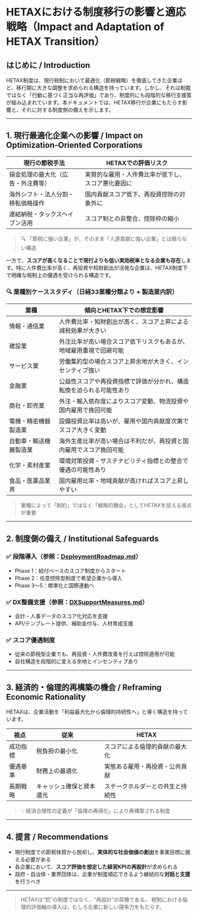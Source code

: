 # HETAXにおける制度移行の影響と適応戦略（Impact and Adaptation of HETAX Transition）

## はじめに / Introduction

HETAX制度は、現行税制において最適化（節税戦略）を徹底してきた企業ほど、移行期に大きな調整を求められる構造を持っています。しかし、それは制裁ではなく「行動に基づく正当な再評価」であり、制度的にも段階的な移行支援策が組み込まれています。本ドキュメントでは、HETAX移行が企業にもたらす影響と、それに対する制度側の備えを示します。

---

## 1. 現行最適化企業への影響 / Impact on Optimization-Oriented Corporations

| 現行の節税手法           | HETAXでの評価リスク              |
| ----------------- | ------------------------- |
| 損金処理の最大化（広告・外注費等） | 実質的な雇用・人件費比率が低下し、スコア悪化要因に |
| 海外シフト・法人分割・移転価格操作 | 国内貢献スコア低下、再投資控除の対象外に      |
| 連結納税・タックスヘイブン活用   | スコア制との非整合、控除枠の縮小          |

> 🔍 「節税に強い企業」が、そのまま「人道貢献に強い企業」とは限らない構造

一方で、**スコアが高くなることで現行よりも低い実効税率となる企業も存在**します。特に人件費比率が高く、再投資や知財創出が活発な企業は、HETAX制度下で明確な税制上の優遇を受けられる構造です。

### 🔍 業種別ケーススタディ（日経33業種分類より + 製造業内訳）

| 業種     | 傾向とHETAX下での想定影響                    |
| ------ | ---------------------------------- |
| 情報・通信業 | 人件費比率・知財創出が高く、スコア上昇による減税効果が大きい     |
| 建設業    | 外注比率が高い場合スコア低下リスクもあるが、地域雇用重視で回避可能  |
| サービス業  | 労働集約型の場合スコア上昇余地が大きく、インセンティブ強い      |
| 金融業    | 公益性スコアや再投資指標で評価が分かれ、構造転換を迫られる可能性あり |
| 商社・卸売業 | 外注・輸入依存度によりスコア変動、物流投資や国内雇用で挽回可能    |
| 電機・精密機器製造業 | 設備投資比率は高いが、雇用や国内貢献度次第でスコア大きく変動 |
| 自動車・輸送機器製造業 | 海外生産比率が高い場合は不利だが、再投資と国内雇用でスコア挽回可能 |
| 化学・素材産業 | 環境対策投資・サステナビリティ指標との整合で優遇の可能性あり |
| 食品・医薬品業界 | 国内雇用比率・地域貢献が高ければスコア上昇しやすい |

> 業種によって「制約」ではなく「戦略的機会」としてHETAXを捉える視点が重要

---

## 2. 制度側の備え / Institutional Safeguards

### ✅ 段階導入（参照：[DeploymentRoadmap.md](./DeploymentRoadmap.md)）

* Phase 1：給付ベースのスコア制度からスタート
* Phase 2：任意控除型制度で希望企業から導入
* Phase 3〜5：標準化と国際連動へ

### ✅ DX整備支援（参照：[DXSupportMeasures.md](./DXSupportMeasures.md)）

* 会計・人事データのスコア化対応を支援
* API/テンプレート提供、補助金付与、人材育成支援

### ✅ スコア優遇制度

* 従来の節税型企業でも、再投資・人件費改善を行えば控除適用が可能
* 自社構造を段階的に変える余地とインセンティブあり

---

## 3. 経済的・倫理的再構築の機会 / Reframing Economic Rationality

HETAXは、企業活動を「利益最大化から倫理的持続性へ」と導く構造を持っています。

| 視点   | 従来           | HETAX            |
| ---- | ------------ | ---------------- |
| 成功指標 | 税負担の最小化      | スコアによる倫理的貢献の最大化  |
| 優遇基準 | 財務上の最適化      | 実態ある雇用・再投資・公共貢献  |
| 長期戦略 | キャッシュ確保と資本還元 | ステークホルダーとの共生と持続性 |

> 💡 経済合理性の定義が「倫理の再帰化」により再構築される制度

---

## 4. 提言 / Recommendations

* 現行制度での節税体質から脱却し、**実体的な社会価値の創出**を事業目標に据える必要がある
* 各企業において、**スコア評価を想定した経営KPIの再設計**が求められる
* 政府・自治体・業界団体は、企業が制度順応できるよう継続的な**対話と支援**を行うべき

---

> HETAXは“罰”の制度ではなく、“再設計”の契機である。
> 税制における倫理的評価軸の導入は、むしろ企業に新しい競争力をもたらす。

